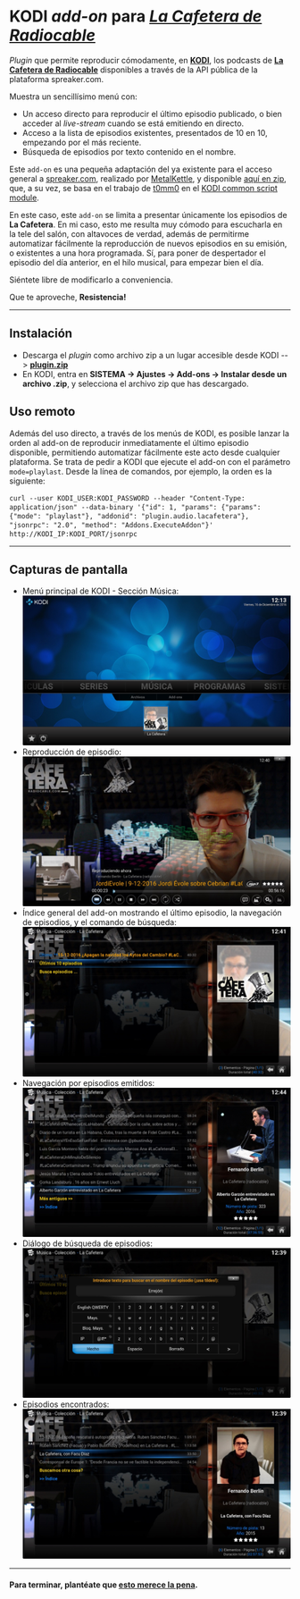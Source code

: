 # KODI *add-on* para *[La Cafetera de Radiocable](http://www.radiocable.com)*

*Plugin* que permite reproducir cómodamente, en **[KODI](https://kodi.tv)**, los podcasts de **[La Cafetera de Radiocable](https://www.spreaker.com/user/radiocable)** disponibles a través de la API pública de la plataforma spreaker.com.

Muestra un sencillísimo menú con:
- Un acceso directo para reproducir el último episodio publicado, o bien acceder al *live-stream* cuando se está emitiendo en directo.
- Acceso a la lista de episodios existentes, presentados de 10 en 10, empezando por el más reciente.
- Búsqueda de episodios por texto contenido en el nombre.

Este `add-on` es una pequeña adaptación del ya existente para el acceso general a [spreaker.com](http://spreaker.com), realizado por [MetalKettle](https://twitter.com/metal_kettle), y disponible [aquí en zip](http://offshoregit.com/metalkettle/zips/plugin.audio.spreaker/plugin.audio.spreaker-1.0.4.zip), que, a su vez, se basa en el trabajo de [t0mm0](https://github.com/t0mm0) en el [KODI common script module](https://github.com/t0mm0/xbmc-urlresolver/tree/master/script.module.t0mm0.common).

En este caso, este `add-on` se limita a presentar únicamente los episodios de **La Cafetera**.
En mi caso, esto me resulta muy cómodo para escucharla en la tele del salón, con altavoces de verdad, además de permitirme automatizar fácilmente la reproducción de nuevos episodios en su emisión, o existentes a una hora programada. Sí, para poner de despertador el episodio del día anterior, en el hilo musical, para empezar bien el día.

Siéntete libre de modificarlo a conveniencia.

Que te aproveche, **Resistencia!**

-----

## Instalación
- Descarga el *plugin* como archivo zip a un lugar accesible desde KODI --> **[plugin.zip](https://github.com/azogue/plugin.audio.lacafetera/archive/master.zip)**
- En KODI, entra en **SISTEMA -> Ajustes -> Add-ons -> Instalar desde un archivo .zip**, y selecciona el archivo zip que has descargado.

## Uso remoto
Además del uso directo, a través de los menús de KODI, es posible lanzar la orden al add-on de reproducir inmediatamente el último episodio disponible, permitiendo automatizar fácilmente este acto desde cualquier plataforma.
Se trata de pedir a KODI que ejecute el add-on con el parámetro `mode=playlast`.
Desde la línea de comandos, por ejemplo, la orden es la siguiente:

    curl --user KODI_USER:KODI_PASSWORD --header "Content-Type: application/json" --data-binary '{"id": 1, "params": {"params": {"mode": "playlast"}, "addonid": "plugin.audio.lacafetera"}, "jsonrpc": "2.0", "method": "Addons.ExecuteAddon"}' http://KODI_IP:KODI_PORT/jsonrpc

-----

## Capturas de pantalla

* Menú principal de KODI - Sección Música:
![screenshot-06-music-main.jpg](https://github.com/azogue/plugin.audio.lacafetera/raw/master/resources/screenshots/screenshot-06-music-main.jpg)
* Reproducción de episodio:
![screenshot-01-play-full-screen.jpg](https://github.com/azogue/plugin.audio.lacafetera/raw/master/resources/screenshots/screenshot-01-play-full-screen.jpg)
* Índice general del add-on mostrando el último episodio, la navegación de episodios, y el comando de búsqueda:
![screenshot-02-index.jpg](https://github.com/azogue/plugin.audio.lacafetera/raw/master/resources/screenshots/screenshot-02-index.jpg)
* Navegación por episodios emitidos:
![screenshot-03-list.jpg](https://github.com/azogue/plugin.audio.lacafetera/raw/master/resources/screenshots/screenshot-03-list.jpg)
* Diálogo de búsqueda de episodios:
![screenshot-04-search-input.jpg](https://github.com/azogue/plugin.audio.lacafetera/raw/master/resources/screenshots/screenshot-04-search-input.jpg)
* Episodios encontrados:
![screenshot-05-search-found.jpg](https://github.com/azogue/plugin.audio.lacafetera/raw/master/resources/screenshots/screenshot-05-search-found.jpg)

- - -

#### Para terminar, plantéate que [esto merece la pena](http://www.radiocable.com/mecenas.html).
